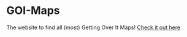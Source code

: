 # GOI-Maps

The website to find all (most) Getting Over It Maps! [Check it out here](https://bobingstern.github.io/GOI-Maps/)
